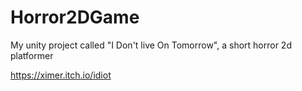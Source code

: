# Horror2DGame
My unity project called "I Don't live On Tomorrow", a short horror 2d platformer

https://ximer.itch.io/idiot
